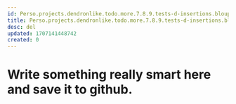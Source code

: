 ```yaml
---
id: Perso.projects.dendronlike.todo.more.7.8.9.tests-d-insertions.bloup.del
title: Perso.projects.dendronlike.todo.more.7.8.9.tests-d-insertions.bloup.del
desc: del
updated: 1707141448742
created: 0
---
```

# Write something really smart here and save it to github.
